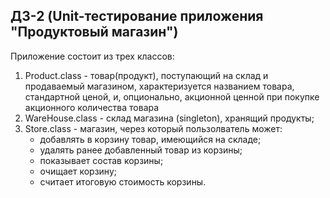 ДЗ-2 (Unit-тестирование приложения "Продуктовый магазин")
------------------------------------
Приложение состоит из трех классов:
1. Product.class - товар(продукт), поступающий на склад и продаваемый магазином,
   характеризуется названием товара, стандартной ценой, и, опционально, акционной
   ценной при покупке акционного количества товара
2. WareHouse.class - склад магазина (singleton), хранящий продукты;
3. Store.class - магазин, через который пользолватель может: 
   - добавлять в корзину товар, имеющийся на складе; 
   - удалять ранее добавленный товар из корзины; 
   - показывает состав корзины;
   - очищает корзину;
   - считает итоговую стоимость корзины.